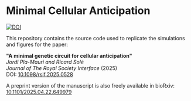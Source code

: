 # Minimal Cellular Anticipation

[![DOI](https://img.shields.io/badge/DOI-10.1098/rsif.2025.0528-blue.svg)](https://doi.org/10.1098/rsif.2025.0528)

This repository contains the source code used to replicate the simulations and figures for the paper:

**"A minimal genetic circuit for cellular anticipation"**  
*Jordi Pla-Mauri and Ricard Solé*  
*Journal of The Royal Society Interface* (2025)  
DOI: [10.1098/rsif.2025.0528](https://doi.org/10.1098/rsif.2025.0528)

A preprint version of the manuscript is also freely available in bioRxiv: [10.1101/2025.04.22.649979](https://doi.org/10.1101/2025.04.22.649979)
